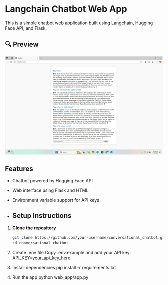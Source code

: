 # Langchain Chatbot Web App

This is a simple chatbot web application built using Langchain, Hugging Face API, and Flask.

## 🔍 Preview

![Chatbot Screenshot](chatbot.jpg)

## Features

- Chatbot powered by Hugging Face API
- Web interface using Flask and HTML
- Environment variable support for API keys

- ## Setup Instructions

1. **Clone the repository**  
   ```bash
   git clone https://github.com/your-username/conversational_chatbot.git
   cd conversational_chatbot
   
2. Create .env file
Copy .env.example and add your API key:
API_KEY=your_api_key_here

3. Install dependencies
pip install -r requirements.txt

4. Run the app
python web_app/app.py
